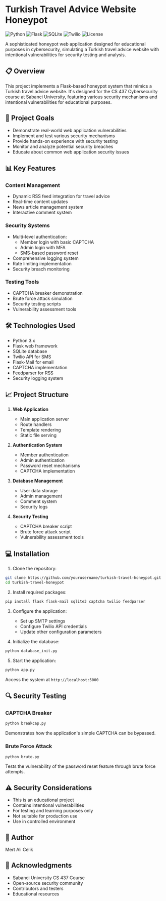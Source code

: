 # Turkish Travel Advice Website Honeypot

![Python](https://img.shields.io/badge/Python-3.x-blue)
![Flask](https://img.shields.io/badge/Flask-2.x-lightgrey)
![SQLite](https://img.shields.io/badge/SQLite-3.x-green)
![Twilio](https://img.shields.io/badge/Twilio-API-red)
![License](https://img.shields.io/badge/License-MIT-green)

A sophisticated honeypot web application designed for educational purposes in cybersecurity, simulating a Turkish travel advice website with intentional vulnerabilities for security testing and analysis.

## 📋 Overview

This project implements a Flask-based honeypot system that mimics a Turkish travel advice website. It's designed for the CS 437 Cybersecurity course at Sabanci University, featuring various security mechanisms and intentional vulnerabilities for educational purposes.

## 🎯 Project Goals

- Demonstrate real-world web application vulnerabilities
- Implement and test various security mechanisms
- Provide hands-on experience with security testing
- Monitor and analyze potential security breaches
- Educate about common web application security issues

## 📊 Key Features

### Content Management
- Dynamic RSS feed integration for travel advice
- Real-time content updates
- News article management system
- Interactive comment system

### Security Systems
- Multi-level authentication:
  - Member login with basic CAPTCHA
  - Admin login with MFA
  - SMS-based password reset
- Comprehensive logging system
- Rate limiting implementation
- Security breach monitoring

### Testing Tools
- CAPTCHA breaker demonstration
- Brute force attack simulation
- Security testing scripts
- Vulnerability assessment tools

## 🛠️ Technologies Used

- Python 3.x
- Flask web framework
- SQLite database
- Twilio API for SMS
- Flask-Mail for email
- CAPTCHA implementation
- Feedparser for RSS
- Security logging system

## 📈 Project Structure

1. **Web Application**
   - Main application server
   - Route handlers
   - Template rendering
   - Static file serving

2. **Authentication System**
   - Member authentication
   - Admin authentication
   - Password reset mechanisms
   - CAPTCHA implementation

3. **Database Management**
   - User data storage
   - Admin management
   - Comment system
   - Security logs

4. **Security Testing**
   - CAPTCHA breaker script
   - Brute force attack script
   - Vulnerability assessment tools

## 💻 Installation

1. Clone the repository:
```bash
git clone https://github.com/yourusername/turkish-travel-honeypot.git
cd turkish-travel-honeypot
```

2. Install required packages:
```bash
pip install flask flask-mail sqlite3 captcha twilio feedparser
```

3. Configure the application:
   - Set up SMTP settings
   - Configure Twilio API credentials
   - Update other configuration parameters

4. Initialize the database:
```bash
python database_init.py
```

5. Start the application:
```bash
python app.py
```

Access the system at `http://localhost:5000`

## 🔍 Security Testing

### CAPTCHA Breaker
```bash
python breakcap.py
```
Demonstrates how the application's simple CAPTCHA can be bypassed.

### Brute Force Attack
```bash
python brute.py
```
Tests the vulnerability of the password reset feature through brute force attempts.

## ⚠️ Security Considerations

- This is an educational project
- Contains intentional vulnerabilities
- For testing and learning purposes only
- Not suitable for production use
- Use in controlled environment

## 👤 Author

Mert Ali Celik

## 🙏 Acknowledgments

- Sabanci University CS 437 Course
- Open-source security community
- Contributors and testers
- Educational resources
